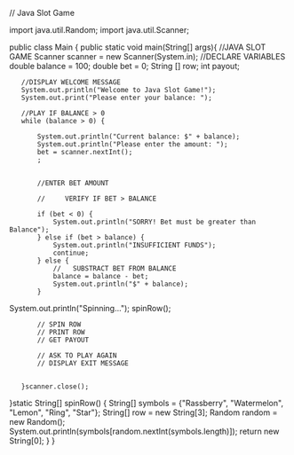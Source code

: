 // Java Slot Game

import java.util.Random;
import java.util.Scanner;

public class Main {
   public static void main(String[] args){
       //JAVA SLOT GAME
Scanner scanner = new Scanner(System.in);
        //DECLARE VARIABLES
      double balance = 100;
      double bet = 0;
      String [] row;
      int payout;


       //DISPLAY WELCOME MESSAGE
       System.out.println("Welcome to Java Slot Game!");
       System.out.print("Please enter your balance: ");

       //PLAY IF BALANCE > 0
       while (balance > 0) {

           System.out.println("Current balance: $" + balance);
           System.out.println("Please enter the amount: ");
           bet = scanner.nextInt();
           ;


           //ENTER BET AMOUNT

           //     VERIFY IF BET > BALANCE

           if (bet < 0) {
               System.out.println("SORRY! Bet must be greater than Balance");
           } else if (bet > balance) {
               System.out.println("INSUFFICIENT FUNDS");
               continue;
           } else {
               //   SUBSTRACT BET FROM BALANCE
               balance = balance - bet;
               System.out.println("$" + balance);
           }
 System.out.println("Spinning...");
           spinRow();


           // SPIN ROW
           // PRINT ROW
           // GET PAYOUT

           // ASK TO PLAY AGAIN
           // DISPLAY EXIT MESSAGE


       }scanner.close();
   }static String[] spinRow() {
        String[] symbols = {"Rassberry", "Watermelon", "Lemon", "Ring", "Star"};
        String[] row = new String[3];
        Random random = new Random();
        System.out.println(symbols[random.nextInt(symbols.length)]);
  return new String[0];
    }
}
